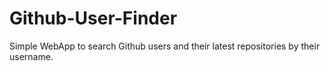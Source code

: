 # Github-User-Finder
Simple WebApp to search Github users and their latest repositories by their username.
